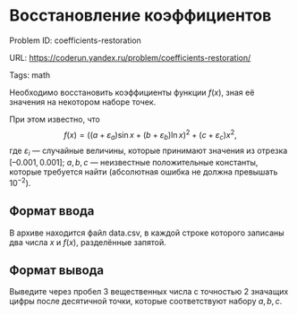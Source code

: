 # Восстановление коэффициентов

Problem ID: coefficients-restoration

URL: https://coderun.yandex.ru/problem/coefficients-restoration/

Tags: math

Необходимо восстановить коэффициенты функции $f(x)$, зная её значения на некотором наборе точек.

При этом известно, что 
$$f(x) =  ((a + \varepsilon_a)\sin x + (b + \varepsilon_b)\ln x)^2 + (c + \varepsilon_c)x^2,$$
где $\varepsilon_i$ — случайные величины, которые принимают значения из отрезка $[–0.001, 0.001]$;
$a, b, c$ — неизвестные положительные константы, которые требуется найти (абсолютная ошибка не должна превышать $10^{-2}$).


## Формат ввода

В архиве находится файл data.csv, в каждой строке которого записаны два числа $x$ и $f(x)$, разделённые запятой.


## Формат вывода

Выведите через пробел $3$ вещественных числа с точностью $2$ значащих цифры после десятичной точки, которые соответствуют набору $a, b, c$.

